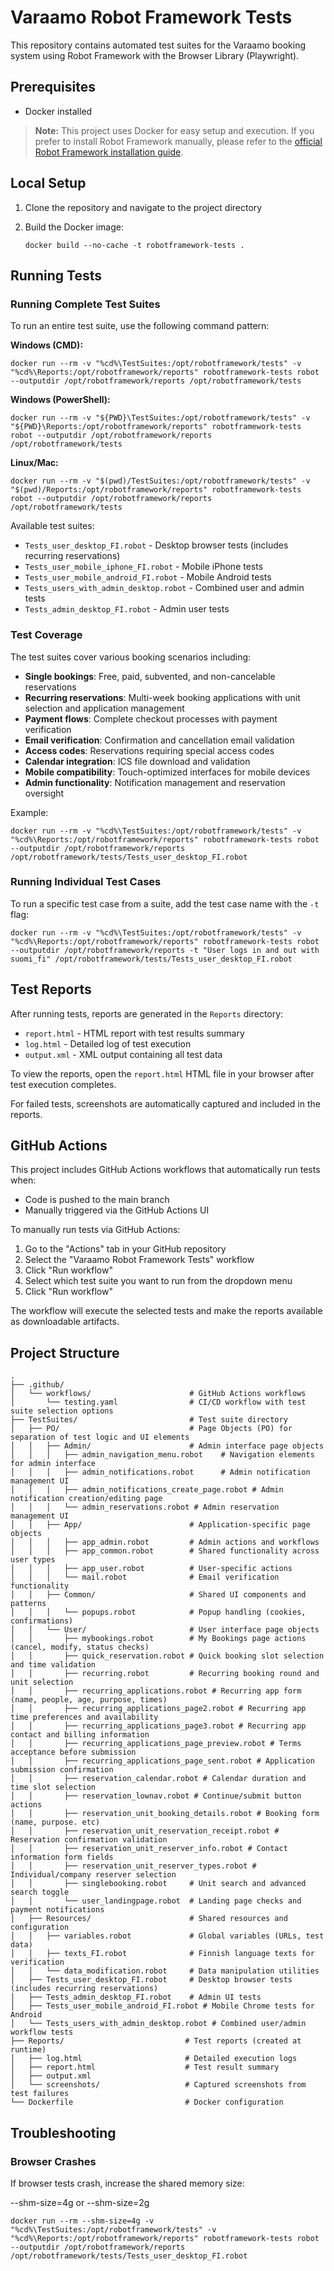 # Varaamo Robot Framework Tests

This repository contains automated test suites for the Varaamo booking system using Robot Framework with the Browser Library (Playwright).

## Prerequisites

- Docker installed

> **Note:** This project uses Docker for easy setup and execution. If you prefer to install Robot Framework manually, please refer to the [official Robot Framework installation guide](https://docs.robotframework.org/docs/getting_started/testing#install-robot-framework).

## Local Setup

1. Clone the repository and navigate to the project directory

2. Build the Docker image:
   ```
   docker build --no-cache -t robotframework-tests .
   ```

## Running Tests

### Running Complete Test Suites

To run an entire test suite, use the following command pattern:

**Windows (CMD):**

```
docker run --rm -v "%cd%\TestSuites:/opt/robotframework/tests" -v "%cd%\Reports:/opt/robotframework/reports" robotframework-tests robot --outputdir /opt/robotframework/reports /opt/robotframework/tests
```

**Windows (PowerShell):**

```
docker run --rm -v "${PWD}\TestSuites:/opt/robotframework/tests" -v "${PWD}\Reports:/opt/robotframework/reports" robotframework-tests robot --outputdir /opt/robotframework/reports /opt/robotframework/tests
```

**Linux/Mac:**

```
docker run --rm -v "$(pwd)/TestSuites:/opt/robotframework/tests" -v "$(pwd)/Reports:/opt/robotframework/reports" robotframework-tests robot --outputdir /opt/robotframework/reports /opt/robotframework/tests
```

Available test suites:

- `Tests_user_desktop_FI.robot` - Desktop browser tests (includes recurring reservations)
- `Tests_user_mobile_iphone_FI.robot` - Mobile iPhone tests
- `Tests_user_mobile_android_FI.robot` - Mobile Android tests
- `Tests_users_with_admin_desktop.robot` - Combined user and admin tests
- `Tests_admin_desktop_FI.robot` - Admin user tests

### Test Coverage

The test suites cover various booking scenarios including:

- **Single bookings**: Free, paid, subvented, and non-cancelable reservations
- **Recurring reservations**: Multi-week booking applications with unit selection and application management
- **Payment flows**: Complete checkout processes with payment verification
- **Email verification**: Confirmation and cancellation email validation
- **Access codes**: Reservations requiring special access codes
- **Calendar integration**: ICS file download and validation
- **Mobile compatibility**: Touch-optimized interfaces for mobile devices
- **Admin functionality**: Notification management and reservation oversight

Example:

```
docker run --rm -v "%cd%\TestSuites:/opt/robotframework/tests" -v "%cd%\Reports:/opt/robotframework/reports" robotframework-tests robot --outputdir /opt/robotframework/reports /opt/robotframework/tests/Tests_user_desktop_FI.robot
```

### Running Individual Test Cases

To run a specific test case from a suite, add the test case name with the `-t` flag:

```
docker run --rm -v "%cd%\TestSuites:/opt/robotframework/tests" -v "%cd%\Reports:/opt/robotframework/reports" robotframework-tests robot --outputdir /opt/robotframework/reports -t "User logs in and out with suomi_fi" /opt/robotframework/tests/Tests_user_desktop_FI.robot
```

## Test Reports

After running tests, reports are generated in the `Reports` directory:

- `report.html` - HTML report with test results summary
- `log.html` - Detailed log of test execution
- `output.xml` - XML output containing all test data

To view the reports, open the `report.html` HTML file in your browser after test execution completes.

For failed tests, screenshots are automatically captured and included in the reports.

## GitHub Actions

This project includes GitHub Actions workflows that automatically run tests when:

- Code is pushed to the main branch
- Manually triggered via the GitHub Actions UI

To manually run tests via GitHub Actions:

1. Go to the "Actions" tab in your GitHub repository
2. Select the "Varaamo Robot Framework Tests" workflow
3. Click "Run workflow"
4. Select which test suite you want to run from the dropdown menu
5. Click "Run workflow"

The workflow will execute the selected tests and make the reports available as downloadable artifacts.

## Project Structure

```
.
├── .github/
│   └── workflows/                      # GitHub Actions workflows
│       └── testing.yaml                # CI/CD workflow with test suite selection options
├── TestSuites/                         # Test suite directory
│   ├── PO/                             # Page Objects (PO) for separation of test logic and UI elements
│   │   ├── Admin/                      # Admin interface page objects
│   │   │   ├── admin_navigation_menu.robot    # Navigation elements for admin interface
│   │   │   ├── admin_notifications.robot      # Admin notification management UI
│   │   │   ├── admin_notifications_create_page.robot # Admin notification creation/editing page
│   │   │   └── admin_reservations.robot # Admin reservation management UI
│   │   ├── App/                        # Application-specific page objects
│   │   │   ├── app_admin.robot         # Admin actions and workflows
│   │   │   ├── app_common.robot        # Shared functionality across user types
│   │   │   ├── app_user.robot          # User-specific actions
│   │   │   └── mail.robot              # Email verification functionality
│   │   ├── Common/                     # Shared UI components and patterns
│   │   │   └── popups.robot            # Popup handling (cookies, confirmations)
│   │   └── User/                       # User interface page objects
│   │       ├── mybookings.robot        # My Bookings page actions (cancel, modify, status checks)
│   │       ├── quick_reservation.robot # Quick booking slot selection and time validation
│   │       ├── recurring.robot         # Recurring booking round and unit selection
│   │       ├── recurring_applications.robot # Recurring app form (name, people, age, purpose, times)
│   │       ├── recurring_applications_page2.robot # Recurring app time preferences and availability
│   │       ├── recurring_applications_page3.robot # Recurring app contact and billing information
│   │       ├── recurring_applications_page_preview.robot # Terms acceptance before submission
│   │       ├── recurring_applications_page_sent.robot # Application submission confirmation
│   │       ├── reservation_calendar.robot # Calendar duration and time slot selection
│   │       ├── reservation_lownav.robot # Continue/submit button actions
│   │       ├── reservation_unit_booking_details.robot # Booking form (name, purpose. etc)
│   │       ├── reservation_unit_reservation_receipt.robot # Reservation confirmation validation
│   │       ├── reservation_unit_reserver_info.robot # Contact information form fields
│   │       ├── reservation_unit_reserver_types.robot # Individual/company reserver selection
│   │       ├── singlebooking.robot     # Unit search and advanced search toggle
│   │       └── user_landingpage.robot  # Landing page checks and payment notifications
│   ├── Resources/                      # Shared resources and configuration
│   │   ├── variables.robot             # Global variables (URLs, test data)
│   │   ├── texts_FI.robot              # Finnish language texts for verification
│   │   └── data_modification.robot     # Data manipulation utilities
│   ├── Tests_user_desktop_FI.robot     # Desktop browser tests (includes recurring reservations)
│   ├── Tests_admin_desktop_FI.robot    # Admin UI tests
│   ├── Tests_user_mobile_android_FI.robot # Mobile Chrome tests for Android
│   └── Tests_users_with_admin_desktop.robot # Combined user/admin workflow tests
├── Reports/                           # Test reports (created at runtime)
│   ├── log.html                       # Detailed execution logs
│   ├── report.html                    # Test result summary
│   ├── output.xml
│   └── screenshots/                   # Captured screenshots from test failures
└── Dockerfile                         # Docker configuration 
```

## Troubleshooting

### Browser Crashes

If browser tests crash, increase the shared memory size:

--shm-size=4g or --shm-size=2g

```
docker run --rm --shm-size=4g -v "%cd%\TestSuites:/opt/robotframework/tests" -v "%cd%\Reports:/opt/robotframework/reports" robotframework-tests robot --outputdir /opt/robotframework/reports /opt/robotframework/tests/Tests_user_desktop_FI.robot
```
